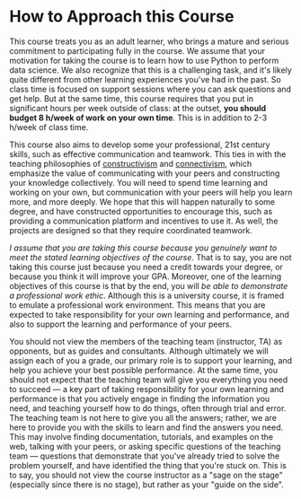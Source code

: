 # How to Approach this Course

This course treats you as an adult learner, who brings a mature and serious commitment to participating fully in the course. We assume that your motivation for taking the course is to learn how to use Python to perform data science. We also recognize that this is a challenging task, and it's likely quite different from other learning experiences you've had in the past. So class time is focused on support sessions where you can ask questions and get help. But at the same time, this course requires that you put in significant hours per week outside of class: at the outset, **you should budget 8 h/week of work on your own time**. This is in addition to 2-3 h/week of class time.

This course also aims to develop some your professional, 21st century skills, such as effective communication and teamwork. This ties in with the teaching philosophies of [constructivism](./constructivism.md) and [connectivism](./connectivism.md), which emphasize the value of communicating with your peers and constructing your knowledge collectively. You will need to spend time learning and working on your own, but communication with your peers will help you learn more, and more deeply. We hope that this will happen naturally to some degree, and have constructed opportunities to encourage this, such as providing a communication platform and incentives to use it. As well, the projects are designed so that they require coordinated teamwork.

*I assume that you are taking this course because you genuinely want to meet the stated learning objectives of the course*. That is to say, you are not taking this course just because you need a credit towards your degree, or because you think it will improve your GPA. Moreover, one of the learning objectives of this course is that by the end, you will *be able to demonstrate a professional work ethic*. Although this is a university course, it is framed to emulate a professional work environment. This means that you are expected to take responsibility for your own learning and performance, and also to support the learning and performance of your peers.

You should not view the members of the teaching team (instructor, TA) as opponents, but as guides and consultants. Although ultimately we will assign each of you a grade, our primary role is to support your learning, and help you achieve your best possible performance. At the same time, you should not expect that the teaching team will give you everything you need to succeed — a key part of taking responsibility for your own learning and performance is that you actively engage in finding the information you need, and teaching yourself how to do things, often through trial and error. The teaching team is not here to give you all the answers; rather, we are here to provide you with the skills to learn and find the answers you need. This may involve finding documentation, tutorials, and examples on the web, talking with your peers, or asking specific questions of the teaching team — questions that demonstrate that you've already tried to solve the problem yourself, and have identified the thing that you're stuck on. This is to say, you should not view the course instructor as a "sage on the stage" (especially since there is no stage), but rather as your "guide on the side".
